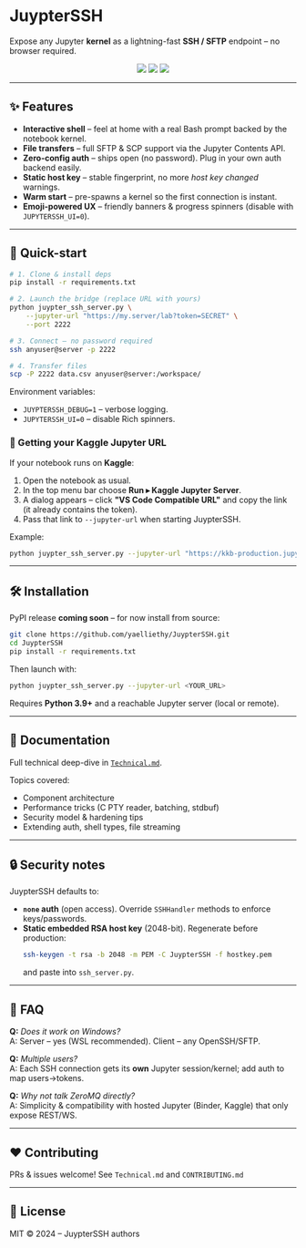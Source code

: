 # JuypterSSH

Expose any Jupyter **kernel** as a lightning-fast **SSH / SFTP** endpoint – no browser required.

<p align="center">
  <img src="https://img.shields.io/badge/Python-3.9%2B-blue"/>
  <img src="https://img.shields.io/badge/License-MIT-green"/>
  <img src="https://img.shields.io/badge/Status-Alpha-orange"/>
</p>

---

## ✨ Features
* **Interactive shell** – feel at home with a real Bash prompt backed by the notebook kernel.
* **File transfers** – full SFTP & SCP support via the Jupyter Contents API.
* **Zero-config auth** – ships open (no password).  Plug in your own auth backend easily.
* **Static host key** – stable fingerprint, no more *host key changed* warnings.
* **Warm start** – pre-spawns a kernel so the first connection is instant.
* **Emoji-powered UX** – friendly banners & progress spinners (disable with `JUPYTERSSH_UI=0`).

---

## 🚀 Quick-start
```bash
# 1. Clone & install deps
pip install -r requirements.txt

# 2. Launch the bridge (replace URL with yours)
python juypter_ssh_server.py \
    --jupyter-url "https://my.server/lab?token=SECRET" \
    --port 2222

# 3. Connect – no password required
ssh anyuser@server -p 2222

# 4. Transfer files
scp -P 2222 data.csv anyuser@server:/workspace/
```

Environment variables:
* `JUYPTERSSH_DEBUG=1` – verbose logging.
* `JUPYTERSSH_UI=0`   – disable Rich spinners.

### 🔗  Getting your Kaggle Jupyter URL
If your notebook runs on **Kaggle**:
1. Open the notebook as usual.  
2. In the top menu bar choose **Run ▸ Kaggle Jupyter Server**.  
3. A dialog appears – click **"VS Code Compatible URL"** and copy the link (it already contains the token).  
4. Pass that link to `--jupyter-url` when starting JuypterSSH.

Example:
```bash
python juypter_ssh_server.py --jupyter-url "https://kkb-production.jupyter-proxy.kaggle.net/k/12345abcdef/XYZTOKEN/proxy" --port 2222
```

---

## 🛠️  Installation
PyPI release **coming soon** – for now install from source:
```bash
git clone https://github.com/yaelliethy/JuypterSSH.git
cd JuypterSSH
pip install -r requirements.txt
```
Then launch with:
```bash
python juypter_ssh_server.py --jupyter-url <YOUR_URL>
```

Requires **Python 3.9+** and a reachable Jupyter server (local or remote).

---

## 📝  Documentation
Full technical deep-dive in [`Technical.md`](Technical.md).

Topics covered:
* Component architecture
* Performance tricks (C PTY reader, batching, stdbuf)
* Security model & hardening tips
* Extending auth, shell types, file streaming

---

## 🔒  Security notes
JuypterSSH defaults to:
* **`none` auth** (open access).  Override `SSHHandler` methods to enforce keys/passwords.
* **Static embedded RSA host key** (2048-bit).  Regenerate before production:
  ```bash
  ssh-keygen -t rsa -b 2048 -m PEM -C JuypterSSH -f hostkey.pem
  ```
  and paste into `ssh_server.py`.

---

## 🤔  FAQ
**Q:** *Does it work on Windows?*  
A: Server – yes (WSL recommended).  Client – any OpenSSH/SFTP.

**Q:** *Multiple users?*  
A: Each SSH connection gets its **own** Jupyter session/kernel; add auth to map users→tokens.

**Q:** *Why not talk ZeroMQ directly?*  
A: Simplicity & compatibility with hosted Jupyter (Binder, Kaggle) that only expose REST/WS.

---

## ❤️  Contributing
PRs & issues welcome!  See `Technical.md` and `CONTRIBUTING.md`

---

## 📜  License
MIT © 2024 – JuypterSSH authors 
